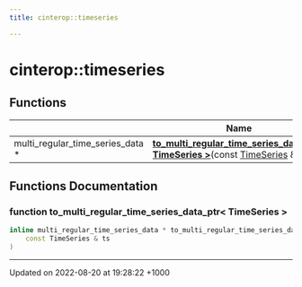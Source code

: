 ```yaml
---
title: cinterop::timeseries

---
```


# cinterop::timeseries



## Functions

|                | Name           |
| -------------- | -------------- |
| multi_regular_time_series_data * | **[to_multi_regular_time_series_data_ptr< TimeSeries >](/uchronia-ts-doc/cpp/Namespaces/namespacecinterop_1_1timeseries/#function-to-multi-regular-time-series-data-ptr<-timeseries->)**(const [TimeSeries](/uchronia-ts-doc/cpp/Namespaces/namespacedatatypes_1_1timeseries/#typedef-timeseries) & ts) |


## Functions Documentation

### function to_multi_regular_time_series_data_ptr< TimeSeries >

```cpp
inline multi_regular_time_series_data * to_multi_regular_time_series_data_ptr< TimeSeries >(
    const TimeSeries & ts
)
```






-------------------------------

Updated on 2022-08-20 at 19:28:22 +1000